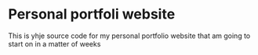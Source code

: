 # Personal portfoli website
 This is yhje source code for my personal portfolio website that am going to start on in a matter of weeks
